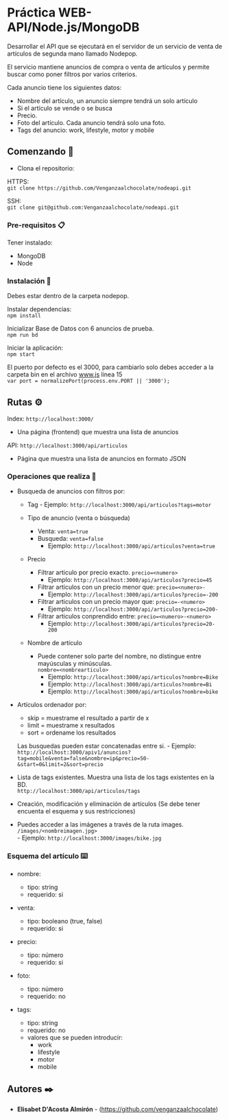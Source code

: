 # Práctica WEB-API/Node.js/MongoDB

Desarrollar el API que se ejecutará en el servidor de un servicio de venta de artículos de
segunda mano llamado Nodepop.

El servicio mantiene anuncios de compra o venta de artículos y permite buscar como poner
filtros por varios criterios.

Cada anuncio tiene los siguientes datos:
- Nombre del artículo, un anuncio siempre tendrá un solo artículo
- Si el artículo se vende o se busca
- Precio. 
- Foto del artículo. Cada anuncio tendrá solo una foto.
- Tags del anuncio: work, lifestyle, motor y mobile

## Comenzando 🚀

- Clona el repositorio:  

HTTPS:  
`git clone https://github.com/Venganzaalchocolate/nodeapi.git`  

SSH:  
`git clone git@github.com:Venganzaalchocolate/nodeapi.git`  

### Pre-requisitos 📋  

Tener instalado:

- MongoDB  
- Node  

### Instalación 🔧

Debes estar dentro de la carpeta nodepop.

Instalar dependencias:  
`npm install`  

Inicializar Base de Datos con 6 anuncios de prueba.  
`npm run bd`  

Iniciar la aplicación:  
`npm start`  

El puerto por defecto es el 3000, para cambiarlo solo debes acceder a la carpeta bin en el archivo www.js linea 15  
`var port = normalizePort(process.env.PORT || '3000');`  
  
## Rutas ⚙️

Index:
`http://localhost:3000/`
- Una página (frontend) que muestra una lista de anuncios

API:
`http://localhost:3000/api/articulos`
- Página que muestra una lista de anuncios en formato JSON


### Operaciones que realiza 🔩
- Busqueda de anuncios con filtros por:
    - Tag
            - Ejemplo: `http://localhost:3000/api/articulos?tags=motor`
    - Tipo de anuncio (venta o búsqueda)
        - Venta: `venta=true` 
        - Busqueda: `venta=false`
            - Ejemplo: `http://localhost:3000/api/articulos?venta=true`
    - Precio
        - Filtrar articulo por precio exacto. `precio=<numero>`
            - Ejemplo: `http://localhost:3000/api/articulos?precio=45`
        - Filtrar articulos con un precio menor que: `precio=<numero>-`
            - Ejemplo: `http://localhost:3000/api/articulos?precio=-200`
        - Filtrar articulos con un precio mayor que: `precio=-<numero>`
            - Ejemplo: `http://localhost:3000/api/articulos?precio=200-`
        - Filtrar articulos conprendido entre: `precio=<numero>-<numero>`
            - Ejemplo: `http://localhost:3000/api/articulos?precio=20-200`

    - Nombre de artículo 
        - Puede contener solo parte del nombre, no distingue entre mayúsculas y minúsculas.  
        `nombre=<nombrearticulo>`
            - Ejemplo: `http://localhost:3000/api/articulos?nombre=Bike`
            - Ejemplo: `http://localhost:3000/api/articulos?nombre=Bi`
            - Ejemplo: `http://localhost:3000/api/articulos?nombre=bike`
    
- Artículos ordenador por:
    - skip = muestrame el resultado a partir de x
    - limit = muestrame x resultados
    - sort = ordename los resultados
    
    Las busquedas pueden estar concatenadas entre si.
            - Ejemplo: `http://localhost:3000/apiv1/anuncios?tag=mobile&venta=false&nombre=ip&precio=50-&start=0&limit=2&sort=precio`

- Lista de tags existentes. Muestra una lista de los tags existentes en la BD.  
`http://localhost:3000/api/articulos/tags`

- Creación, modificación y eliminación de artículos (Se debe tener encuenta el esquema y sus restricciones)  

- Puedes acceder a las imágenes a través de la ruta images. `/images/<nombreimagen.jpg>`  
            - Ejemplo: `http://localhost:3000/images/bike.jpg`

### Esquema del artículo ⌨️

- nombre: 
    - tipo: string
    - requerido: si
- venta:
    - tipo: booleano (true, false)
    - requerido: si
- precio: 
    - tipo: número
    - requerido: si
- foto: 
    - tipo: número
    - requerido: no

- tags: 
    - tipo: string
    - requerido: no
    - valores que se pueden introducir:
        - work
        - lifestyle
        - motor
        - mobile

## Autores ✒️

* **Elisabet D'Acosta Almirón** - (https://github.com/venganzaalchocolate)

